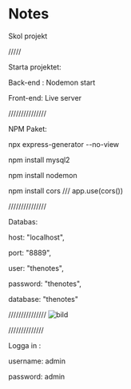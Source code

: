 # Notes


Skol projekt

/////

Starta projektet:

Back-end : Nodemon start

Front-end: Live server

///////////////

NPM Paket:

npx express-generator --no-view

npm install mysql2 

npm install nodemon

npm install cors   /// app.use(cors())

///////////////

Databas:

host: "localhost",

port: "8889",

user: "thenotes",

password: "thenotes",

database: "thenotes"

///////////////
![bild](https://user-images.githubusercontent.com/94055649/197856666-69ca8da5-36d7-4b4f-a0f3-e5fac16a7f43.png)

//////////////

Logga in :

username: admin

password: admin


